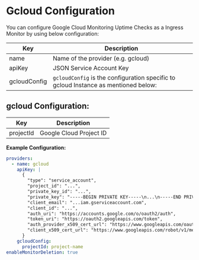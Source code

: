 # Gcloud Configuration

You can configure Google Cloud Monitoring Uptime Checks as a Ingress Monitor by using below configuration:

| Key          | Description                                                                         |
| -------------| ----------------------------------------------------------------------------------- |
| name         | Name of the provider (e.g. gcloud)                                                  |
| apiKey       | JSON Service Account Key                                                            |
| gcloudConfig | `gcloudConfig` is the configuration specific to gcloud Instance as mentioned below: |

## gcloud Configuration:

| Key       | Description                                                                                                    |
| --------- | ----------------------- |
| projectId | Google Cloud Project ID |

**Example Configuration:**

```yaml
providers:
  - name: gcloud
    apiKey: |
      {
        "type": "service_account",
        "project_id": "...",
        "private_key_id": "...",
        "private_key": "-----BEGIN PRIVATE KEY-----\n...\n-----END PRIVATE KEY-----\n",
        "client_email": "...iam.gserviceaccount.com",
        "client_id": "...",
        "auth_uri": "https://accounts.google.com/o/oauth2/auth",
        "token_uri": "https://oauth2.googleapis.com/token",
        "auth_provider_x509_cert_url": "https://www.googleapis.com/oauth2/v1/certs",
        "client_x509_cert_url": "https://www.googleapis.com/robot/v1/metadata/x509/...iam.gserviceaccount.com"
      }
    gcloudConfig:
      projectId: project-name
enableMonitorDeletion: true
```